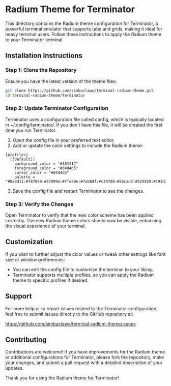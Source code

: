 # Radium Theme for Terminator

This directory contains the Radium theme configuration for Terminator, a powerful terminal emulator that supports tabs and grids, making it ideal for heavy terminal users. Follow these instructions to apply the Radium theme to your Terminator terminal.

## Installation Instructions

### Step 1: Clone the Repository

Ensure you have the latest version of the theme files:
```bash
git clone https://github.com/simbaclaws/terminal-radium-theme.git
cd terminal-radium-theme/Terminator
```
### Step 2: Update Terminator Configuration

Terminator uses a configuration file called config, which is typically located in ~/.config/terminator/. If you don't have this file, it will be created the first time you run Terminator.

1. Open the config file in your preferred text editor.
2. Add or update the color settings to include the Radium theme:

```
[profiles]
  [[default]]
    background_color = "#101317"
    foreground_color = "#d4d4d5"
    cursor_color = "#d4d4d5"
    palette = "#0a0d11:#f87070:#37d99e:#ffe59e:#7ab0df:#c397d8:#50cad2:#525559:#191d22:#ff8e8e:#79dcaa:#ffeda6:#87bdec:#b68acb:#63b3ad:#d4d4d5"
```
3. Save the config file and restart Terminator to see the changes.

### Step 3: Verify the Changes

Open Terminator to verify that the new color scheme has been applied correctly. The new Radium theme colors should now be visible, enhancing the visual experience of your terminal.

## Customization

If you wish to further adjust the color values or tweak other settings like font size or window preferences:

- You can edit the config file to customize the terminal to your liking.
- Terminator supports multiple profiles, so you can apply the Radium theme to specific profiles if desired.

## Support

For more help or to report issues related to the Terminator configuration, feel free to submit issues directly to the GitHub repository at:

https://github.com/simbaclaws/terminal-radium-theme/issues

## Contributing

Contributions are welcome! If you have improvements for the Radium theme or additional configurations for Terminator, please fork the repository, make your changes, and submit a pull request with a detailed description of your updates.

Thank you for using the Radium theme for Terminator!